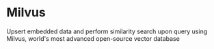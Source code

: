 # Milvus

Upsert embedded data and perform similarity search upon query using Milvus, world's most advanced open-source vector database
